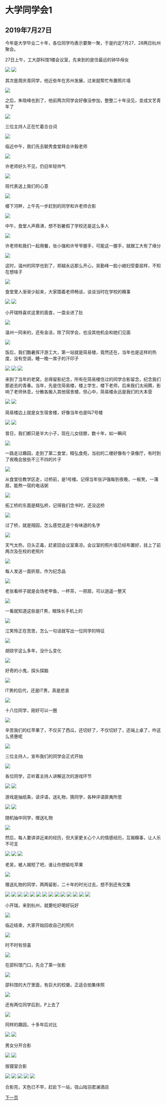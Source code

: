 大学同学会1
=======================

2019年7月27日
-----------------------
今年是大学毕业二十年，各位同学均表示要聚一聚，于是约定7月27、28两日杭州聚会。

27日上午，工大邵科馆1楼会议室，先来到的是住最远的钟华母女

![]({{site.url}}/assets/blog-images/20190727/1.jpg)
![]({{site.url}}/assets/blog-images/20190727/1-2.jpg)

其次是周庆青同学，他近些年在苏州发展，过来就帮忙布置照片墙

![]({{site.url}}/assets/blog-images/20190727/1-3.jpg)

之后，朱晓峰也到了，他前两次同学会好像没参加，整整二十年没见，变成文艺青年了

![]({{site.url}}/assets/blog-images/20190727/1-4.jpg)

三位主持人正在忙着合台词

![]({{site.url}}/assets/blog-images/20190727/1-5.jpg)

临近中午，我们先去毓秀食堂拜会许毅老师

![]({{site.url}}/assets/blog-images/20190727/1-6.jpg)

许老师好久不见，仍旧年轻帅气

![]({{site.url}}/assets/blog-images/20190727/1-7.jpg)

班代表送上我们的心意

![]({{site.url}}/assets/blog-images/20190727/1-8.jpg)

楼下河畔，上午先一步赶到的同学和许老师合影

![]({{site.url}}/assets/blog-images/20190727/1-9.jpg)

中午，食堂人声鼎沸，想不到暑假了学校还是这么多人

![]({{site.url}}/assets/blog-images/20190727/1-10.jpg)

许老师和我们一起用餐，张小强和许爷爷握手，可能这一握手，就跟工大有了缘分

![]({{site.url}}/assets/blog-images/20190727/1-11.jpg)

这时，温州的同学也到了，郑越永远那么开心，吴勤峰一脸小媳妇受委屈样，不知在想啥子

![]({{site.url}}/assets/blog-images/20190727/1-12.jpg)

食堂里人渐渐少起来，大家围着老师畅谈，谈谈当时在学校的糗事

![]({{site.url}}/assets/blog-images/20190727/1-13.jpg)
![]({{site.url}}/assets/blog-images/20190727/1-14.jpg)

小开瑞特喜欢这里的面食，一盘全进了肚

![]({{site.url}}/assets/blog-images/20190727/1-15.jpg)

温州一同来的，还有金洁，除了同学会，也没其他机会和她们见面

![]({{site.url}}/assets/blog-images/20190727/1-16.jpg)

饭后，我们酷暑挥汗游工大，第一站就是简易楼，竟然还在，当年也是这样的热度，没有空调，睡一晚一席子的汗印子

![]({{site.url}}/assets/blog-images/20190727/1-17.jpg)
![]({{site.url}}/assets/blog-images/20190727/1-20.jpg)
![]({{site.url}}/assets/blog-images/20190727/1-21.jpg)

来到了当年的老窝，总得留影纪念，所有在简易楼住过的同学合影留念，纪念我们那逝去的青春。当年，先是住简易楼，楼上学生，楼下老师，后来我们太闹腾，影响了老师休息，分散各搬入其他宿舍楼，但心中，简易楼永远是我们的大本营

![]({{site.url}}/assets/blog-images/20190727/1-18.jpg)
![]({{site.url}}/assets/blog-images/20190727/1-19.jpg)

简易楼边上就是女生宿舍楼，好像当年也是叫7号楼

![]({{site.url}}/assets/blog-images/20190727/1-24.jpg)
![]({{site.url}}/assets/blog-images/20190727/1-23.jpg)

昔日，我们都只是半大小子，现在儿女绕膝，数十年，如一瞬间

![]({{site.url}}/assets/blog-images/20190727/1-22.jpg)

一路走过趣园，走到了第二食堂，精弘食苑，当初的二楼好像有个录像厅，有时到了夜晚会放些不三不四的片子

![]({{site.url}}/assets/blog-images/20190727/1-26.jpg)

从食堂往教学区走，过桥前，是1号楼。记得当年张沪强每到夜晚，一板凳，一蒲扇，能熬一宿的电话粥

![]({{site.url}}/assets/blog-images/20190727/1-27.jpg)

拓工桥的东面是精弘桥，记得我们念书时，还没这桥

![]({{site.url}}/assets/blog-images/20190727/1-28.jpg)

过了桥，就是翔园，怎么感觉这是个有味道的名字

![]({{site.url}}/assets/blog-images/20190727/1-30.jpg)

天气太热，日头正毒，赶紧回会议室乘凉。会议室的照片墙已经布置好，挂上了前两次及在校的老照片

![]({{site.url}}/assets/blog-images/20190727/1-31.jpg)

每人发送一面折扇，作为纪念品

![]({{site.url}}/assets/blog-images/20190727/1-32.jpg)

老张看样子就是会场老甲鱼，一杯茶，一把扇，可以逍遥一整天

![]({{site.url}}/assets/blog-images/20190727/1-33.jpg)

一看就知道这些是IT男，眼珠长手机上的

![]({{site.url}}/assets/blog-images/20190727/1-34.jpg)

江笑玲正在苦思，怎么一句话就写出一位同学的特征

![]({{site.url}}/assets/blog-images/20190727/1-35.jpg)

胡琼宇这么多年，没什么变化

![]({{site.url}}/assets/blog-images/20190727/1-36.jpg)

好奇的小鬼，探头探脑

![]({{site.url}}/assets/blog-images/20190727/1-37.jpg)

IT男的后代，还是IT男，真是悲哀

![]({{site.url}}/assets/blog-images/20190727/1-38.jpg)

十八位同学，刚好可以一圈

![]({{site.url}}/assets/blog-images/20190727/1-39.jpg)

辛苦我们的红苹果了，不仅买了西瓜，还切好了，不仅切好了，还端上桌了，咋这么贤惠呢

![]({{site.url}}/assets/blog-images/20190727/1-40.jpg)

三位主持人，宣布我们的同学会正式开始

![]({{site.url}}/assets/blog-images/20190727/1-41.jpg)

各位同学，正听着主持人讲解这次的游戏环节

![]({{site.url}}/assets/blog-images/20190727/1-42.jpg)
![]({{site.url}}/assets/blog-images/20190727/1-43.jpg)

游戏是抽纸条，读评语，送礼物，猜同学，各种评语匪夷所思

![]({{site.url}}/assets/blog-images/20190727/1-44.jpg)
![]({{site.url}}/assets/blog-images/20190727/1-66.jpg)

随机抽中同学，赠送礼物

![]({{site.url}}/assets/blog-images/20190727/1-45.jpg)

然后，每人要讲讲近来的经历，但大家更关心个人的情感经历，互揭糗事，让人乐不可支

![]({{site.url}}/assets/blog-images/20190727/1-46.jpg)
![]({{site.url}}/assets/blog-images/20190727/1-47.jpg)
![]({{site.url}}/assets/blog-images/20190727/1-48.jpg)

老吴，被人揭短了吧，谁让你想偷吃苹果

![]({{site.url}}/assets/blog-images/20190727/1-50.jpg)

赠送礼物的同学，两两留影，二十年的时光过去，想不到还有交集

![]({{site.url}}/assets/blog-images/20190727/1-49.jpg)
![]({{site.url}}/assets/blog-images/20190727/1-51.jpg)
![]({{site.url}}/assets/blog-images/20190727/1-52.jpg)
![]({{site.url}}/assets/blog-images/20190727/1-53.jpg)
![]({{site.url}}/assets/blog-images/20190727/1-54.jpg)
![]({{site.url}}/assets/blog-images/20190727/1-55.jpg)
![]({{site.url}}/assets/blog-images/20190727/1-56.jpg)
![]({{site.url}}/assets/blog-images/20190727/1-58.jpg)
![]({{site.url}}/assets/blog-images/20190727/1-59.jpg)
![]({{site.url}}/assets/blog-images/20190727/1-60.jpg)
![]({{site.url}}/assets/blog-images/20190727/1-61.jpg)
![]({{site.url}}/assets/blog-images/20190727/1-62.jpg)
![]({{site.url}}/assets/blog-images/20190727/1-63.jpg)
![]({{site.url}}/assets/blog-images/20190727/1-64.jpg)

小开瑞，来到杭州，就要吃好喝好玩好

![]({{site.url}}/assets/blog-images/20190727/1-65.jpg)

临近结束，大家开始回收自己的照片

![]({{site.url}}/assets/blog-images/20190727/1-67.jpg)

时不时有惊喜

![]({{site.url}}/assets/blog-images/20190727/1-68.jpg)

在邵科馆门口，先合了第一张影

![]({{site.url}}/assets/blog-images/20190727/1-69.jpg)

邵科馆的大厅里面，有巨大的校徽，正适合拍集体照

![]({{site.url}}/assets/blog-images/20190727/1-70.jpg)

还有两位同学后到，P上去了

![]({{site.url}}/assets/blog-images/20190727/2-2.jpg)

同样的趣园，十多年后对比

![]({{site.url}}/assets/blog-images/20190727/33.jpg)
![]({{site.url}}/assets/blog-images/20190727/1-71.jpg)

男女分开合影

![]({{site.url}}/assets/blog-images/20190727/1-72.jpg)
![]({{site.url}}/assets/blog-images/20190727/1-73.jpg)

按寝室合影

![]({{site.url}}/assets/blog-images/20190727/1-74.jpg)
![]({{site.url}}/assets/blog-images/20190727/1-75.jpg)
![]({{site.url}}/assets/blog-images/20190727/1-76.jpg)
![]({{site.url}}/assets/blog-images/20190727/1-77.jpg)
![]({{site.url}}/assets/blog-images/20190727/1-78.jpg)

合影完，天色已不早，赶赴下一站，径山陆羽君澜酒店

[下一页](/2019/07/28/大学同学会2.html)